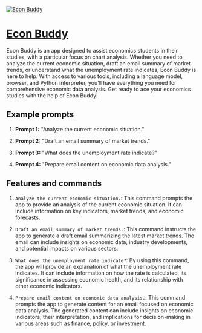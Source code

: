 [![Econ Buddy](https://files.oaiusercontent.com/file-3gQyVAB5dylex068U1UPyMWR?se=2123-10-20T15%3A10%3A50Z&sp=r&sv=2021-08-06&sr=b&rscc=max-age%3D31536000%2C%20immutable&rscd=attachment%3B%20filename%3D9f75c8a2-c80f-49cc-af6b-2013f4e67e3a.png&sig=%2Ba93Xoh6P4Xf/B/jlXSMNtb0bN/kQBSLewcC4G7RmU4%3D)](https://chat.openai.com/g/g-zZRehnkxA-econ-buddy)

# [Econ Buddy](https://chat.openai.com/g/g-zZRehnkxA-econ-buddy)

Econ Buddy is an app designed to assist economics students in their studies, with a particular focus on chart analysis. Whether you need to analyze the current economic situation, draft an email summary of market trends, or understand what the unemployment rate indicates, Econ Buddy is here to help. With access to various tools, including a language model, browser, and Python interpreter, you'll have everything you need for comprehensive economic data analysis. Get ready to ace your economics studies with the help of Econ Buddy!

## Example prompts

1. **Prompt 1:** "Analyze the current economic situation."

2. **Prompt 2:** "Draft an email summary of market trends."

3. **Prompt 3:** "What does the unemployment rate indicate?"

4. **Prompt 4:** "Prepare email content on economic data analysis."


## Features and commands

1. `Analyze the current economic situation.`: This command prompts the app to provide an analysis of the current economic situation. It can include information on key indicators, market trends, and economic forecasts.

2. `Draft an email summary of market trends.`: This command instructs the app to generate a draft email summarizing the latest market trends. The email can include insights on economic data, industry developments, and potential impacts on various sectors.

3. `What does the unemployment rate indicate?`: By using this command, the app will provide an explanation of what the unemployment rate indicates. It can include information on how the rate is calculated, its significance in assessing economic health, and its relationship with other economic indicators.

4. `Prepare email content on economic data analysis.`: This command prompts the app to generate content for an email focused on economic data analysis. The generated content can include insights on economic indicators, their interpretation, and implications for decision-making in various areas such as finance, policy, or investment.
